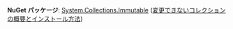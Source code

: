 **NuGet パッケージ**: [System.Collections.Immutable](http://go.microsoft.com/fwlink/?LinkId=318047) ([変更できないコレクションの概要とインストール方法](/dotnet/api/system.collections.immutable#remarks))
